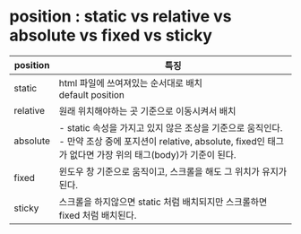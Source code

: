 # position : static vs relative vs absolute vs fixed vs sticky

| position | 특징                                                                                                                                                                    |
| -------- | ----------------------------------------------------------------------------------------------------------------------------------------------------------------------- |
| static   | html 파일에 쓰여져있는 순서대로 배치<br />default position                                                                                                              |
| relative | 원래 위치해야하는 곳 기준으로 이동시켜서 배치                                                                                                                           |
| absolute | - static 속성을 가지고 있지 않은 조상을 기준으로 움직인다.<br />- 만약 조상 중에 포지션이 relative, absolute, fixed인 태그가 없다면 가장 위의 태그(body)가 기준이 된다. |
| fixed    | 윈도우 창 기준으로 움직이고, 스크롤을 해도 그 위치가 유지가 된다.                                                                                                       |
| sticky   | 스크롤을 하지않으면 static 처럼 배치되지만 스크롤하면 fixed 처럼 배치된다.                                                                                              |
